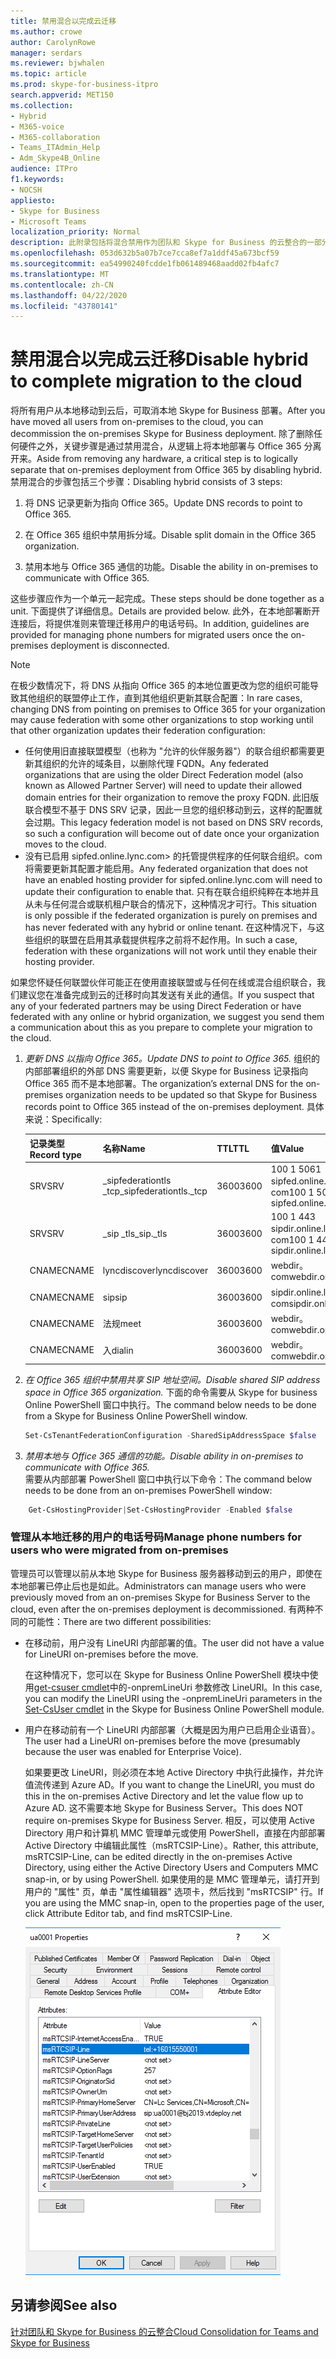 ```yaml
---
title: 禁用混合以完成云迁移
ms.author: crowe
author: CarolynRowe
manager: serdars
ms.reviewer: bjwhalen
ms.topic: article
ms.prod: skype-for-business-itpro
search.appverid: MET150
ms.collection:
- Hybrid
- M365-voice
- M365-collaboration
- Teams_ITAdmin_Help
- Adm_Skype4B_Online
audience: ITPro
f1.keywords:
- NOCSH
appliesto:
- Skype for Business
- Microsoft Teams
localization_priority: Normal
description: 此附录包括将混合禁用作为团队和 Skype for Business 的云整合的一部分的详细步骤。
ms.openlocfilehash: 053d632b5a07b7ce7cca8ef7a1ddf45a673bcf59
ms.sourcegitcommit: ea54990240fcdde1fb061489468aadd02fb4afc7
ms.translationtype: MT
ms.contentlocale: zh-CN
ms.lasthandoff: 04/22/2020
ms.locfileid: "43780141"
---
```

# <a name="disable-hybrid-to-complete-migration-to-the-cloud"></a><span data-ttu-id="4ef0d-103">禁用混合以完成云迁移</span><span class="sxs-lookup"><span data-stu-id="4ef0d-103">Disable hybrid to complete migration to the cloud</span></span>

<span data-ttu-id="4ef0d-104">将所有用户从本地移动到云后，可取消本地 Skype for Business 部署。</span><span class="sxs-lookup"><span data-stu-id="4ef0d-104">After you have moved all users from on-premises to the cloud, you can decommission the on-premises Skype for Business deployment.</span></span> <span data-ttu-id="4ef0d-105">除了删除任何硬件之外，关键步骤是通过禁用混合，从逻辑上将本地部署与 Office 365 分离开来。</span><span class="sxs-lookup"><span data-stu-id="4ef0d-105">Aside from removing any hardware, a critical step is to logically separate that on-premises deployment from Office 365 by disabling hybrid.</span></span> <span data-ttu-id="4ef0d-106">禁用混合的步骤包括三个步骤：</span><span class="sxs-lookup"><span data-stu-id="4ef0d-106">Disabling hybrid consists of 3 steps:</span></span>

1. <span data-ttu-id="4ef0d-107">将 DNS 记录更新为指向 Office 365。</span><span class="sxs-lookup"><span data-stu-id="4ef0d-107">Update DNS records to point to Office 365.</span></span>

2. <span data-ttu-id="4ef0d-108">在 Office 365 组织中禁用拆分域。</span><span class="sxs-lookup"><span data-stu-id="4ef0d-108">Disable split domain in the Office 365 organization.</span></span>

3. <span data-ttu-id="4ef0d-109">禁用本地与 Office 365 通信的功能。</span><span class="sxs-lookup"><span data-stu-id="4ef0d-109">Disable the ability in on-premises to communicate with Office 365.</span></span>

<span data-ttu-id="4ef0d-110">这些步骤应作为一个单元一起完成。</span><span class="sxs-lookup"><span data-stu-id="4ef0d-110">These steps should be done together as a unit.</span></span> <span data-ttu-id="4ef0d-111">下面提供了详细信息。</span><span class="sxs-lookup"><span data-stu-id="4ef0d-111">Details are provided below.</span></span> <span data-ttu-id="4ef0d-112">此外，在本地部署断开连接后，将提供准则来管理迁移用户的电话号码。</span><span class="sxs-lookup"><span data-stu-id="4ef0d-112">In addition, guidelines are provided for managing phone numbers for migrated users once the on-premises deployment is disconnected.</span></span>

> [!Note] 
> <span data-ttu-id="4ef0d-113">在极少数情况下，将 DNS 从指向 Office 365 的本地位置更改为您的组织可能导致其他组织的联盟停止工作，直到其他组织更新其联合配置：</span><span class="sxs-lookup"><span data-stu-id="4ef0d-113">In rare cases, changing DNS from pointing on premises to Office 365 for your organization may cause federation with some other organizations to stop working until that other organization updates their federation configuration:</span></span><ul><li>
<span data-ttu-id="4ef0d-114">任何使用旧直接联盟模型（也称为 "允许的伙伴服务器"）的联合组织都需要更新其组织的允许的域条目，以删除代理 FQDN。</span><span class="sxs-lookup"><span data-stu-id="4ef0d-114">Any federated organizations that are using the older Direct Federation model (also known as Allowed Partner Server) will need to update their allowed domain entries for their organization to remove the proxy FQDN.</span></span> <span data-ttu-id="4ef0d-115">此旧版联合模型不基于 DNS SRV 记录，因此一旦您的组织移动到云，这样的配置就会过期。</span><span class="sxs-lookup"><span data-stu-id="4ef0d-115">This legacy federation model is not based on DNS SRV records, so such a configuration will become out of date once your organization moves to the cloud.</span></span> </li><li><span data-ttu-id="4ef0d-116">没有已启用 sipfed.online.lync.com> 的托管提供程序的任何联合组织。<span>com 将需要更新其配置才能启用。</span><span class="sxs-lookup"><span data-stu-id="4ef0d-116">Any federated organization that does not have an enabled hosting provider for sipfed.online.lync.<span>com will need to update their configuration to enable that.</span></span> <span data-ttu-id="4ef0d-117">只有在联合组织纯粹在本地并且从未与任何混合或联机租户联合的情况下，这种情况才可行。</span><span class="sxs-lookup"><span data-stu-id="4ef0d-117">This situation is only possible if the federated organization is purely on premises and has never federated with any hybrid or online tenant.</span></span> <span data-ttu-id="4ef0d-118">在这种情况下，与这些组织的联盟在启用其承载提供程序之前将不起作用。</span><span class="sxs-lookup"><span data-stu-id="4ef0d-118">In such a case, federation with these organizations will not work until they enable their hosting provider.</span></span></li></ul><span data-ttu-id="4ef0d-119">如果您怀疑任何联盟伙伴可能正在使用直接联盟或与任何在线或混合组织联合，我们建议您在准备完成到云的迁移时向其发送有关此的通信。</span><span class="sxs-lookup"><span data-stu-id="4ef0d-119">If you suspect that any of your federated partners may be using Direct Federation or have federated with any online or hybrid organization, we suggest you send them a communication about this as you prepare to complete your migration to the cloud.</span></span>

1.  <span data-ttu-id="4ef0d-120">*更新 DNS 以指向 Office 365。*</span><span class="sxs-lookup"><span data-stu-id="4ef0d-120">*Update DNS to point to Office 365.*</span></span>
<span data-ttu-id="4ef0d-121">组织的内部部署组织的外部 DNS 需要更新，以便 Skype for Business 记录指向 Office 365 而不是本地部署。</span><span class="sxs-lookup"><span data-stu-id="4ef0d-121">The organization’s external DNS for the on-premises organization needs to be updated so that Skype for Business records point to Office 365 instead of the on-premises deployment.</span></span> <span data-ttu-id="4ef0d-122">具体来说：</span><span class="sxs-lookup"><span data-stu-id="4ef0d-122">Specifically:</span></span>

    |<span data-ttu-id="4ef0d-123">记录类型</span><span class="sxs-lookup"><span data-stu-id="4ef0d-123">Record type</span></span>|<span data-ttu-id="4ef0d-124">名称</span><span class="sxs-lookup"><span data-stu-id="4ef0d-124">Name</span></span>|<span data-ttu-id="4ef0d-125">TTL</span><span class="sxs-lookup"><span data-stu-id="4ef0d-125">TTL</span></span>|<span data-ttu-id="4ef0d-126">值</span><span class="sxs-lookup"><span data-stu-id="4ef0d-126">Value</span></span>|
    |---|---|---|---|
    |<span data-ttu-id="4ef0d-127">SRV</span><span class="sxs-lookup"><span data-stu-id="4ef0d-127">SRV</span></span>|<span data-ttu-id="4ef0d-128">_sipfederationtls _tcp</span><span class="sxs-lookup"><span data-stu-id="4ef0d-128">_sipfederationtls._tcp</span></span>|<span data-ttu-id="4ef0d-129">3600</span><span class="sxs-lookup"><span data-stu-id="4ef0d-129">3600</span></span>|<span data-ttu-id="4ef0d-130">100 1 5061 sipfed.online.lync.com>。<span>com</span><span class="sxs-lookup"><span data-stu-id="4ef0d-130">100 1 5061 sipfed.online.lync.<span>com</span></span>|
    |<span data-ttu-id="4ef0d-131">SRV</span><span class="sxs-lookup"><span data-stu-id="4ef0d-131">SRV</span></span>|<span data-ttu-id="4ef0d-132">_sip _tls</span><span class="sxs-lookup"><span data-stu-id="4ef0d-132">_sip._tls</span></span>|<span data-ttu-id="4ef0d-133">3600</span><span class="sxs-lookup"><span data-stu-id="4ef0d-133">3600</span></span>|<span data-ttu-id="4ef0d-134">100 1 443 sipdir.online.lync.com>。<span>com</span><span class="sxs-lookup"><span data-stu-id="4ef0d-134">100 1 443 sipdir.online.lync.<span>com</span></span>|
    |<span data-ttu-id="4ef0d-135">CNAME</span><span class="sxs-lookup"><span data-stu-id="4ef0d-135">CNAME</span></span>| <span data-ttu-id="4ef0d-136">lyncdiscover</span><span class="sxs-lookup"><span data-stu-id="4ef0d-136">lyncdiscover</span></span>|   <span data-ttu-id="4ef0d-137">3600</span><span class="sxs-lookup"><span data-stu-id="4ef0d-137">3600</span></span>|   <span data-ttu-id="4ef0d-138">webdir。<span>com</span><span class="sxs-lookup"><span data-stu-id="4ef0d-138">webdir.online.lync.<span>com</span></span>|
    |<span data-ttu-id="4ef0d-139">CNAME</span><span class="sxs-lookup"><span data-stu-id="4ef0d-139">CNAME</span></span>| <span data-ttu-id="4ef0d-140">sip</span><span class="sxs-lookup"><span data-stu-id="4ef0d-140">sip</span></span>|    <span data-ttu-id="4ef0d-141">3600</span><span class="sxs-lookup"><span data-stu-id="4ef0d-141">3600</span></span>|   <span data-ttu-id="4ef0d-142">sipdir.online.lync.com>。<span>com</span><span class="sxs-lookup"><span data-stu-id="4ef0d-142">sipdir.online.lync.<span>com</span></span>|
    |<span data-ttu-id="4ef0d-143">CNAME</span><span class="sxs-lookup"><span data-stu-id="4ef0d-143">CNAME</span></span>| <span data-ttu-id="4ef0d-144">法规</span><span class="sxs-lookup"><span data-stu-id="4ef0d-144">meet</span></span>|   <span data-ttu-id="4ef0d-145">3600</span><span class="sxs-lookup"><span data-stu-id="4ef0d-145">3600</span></span>|   <span data-ttu-id="4ef0d-146">webdir。<span>com</span><span class="sxs-lookup"><span data-stu-id="4ef0d-146">webdir.online.lync.<span>com</span></span>|
    |<span data-ttu-id="4ef0d-147">CNAME</span><span class="sxs-lookup"><span data-stu-id="4ef0d-147">CNAME</span></span>| <span data-ttu-id="4ef0d-148">入</span><span class="sxs-lookup"><span data-stu-id="4ef0d-148">dialin</span></span>  |<span data-ttu-id="4ef0d-149">3600</span><span class="sxs-lookup"><span data-stu-id="4ef0d-149">3600</span></span>|  <span data-ttu-id="4ef0d-150">webdir。<span>com</span><span class="sxs-lookup"><span data-stu-id="4ef0d-150">webdir.online.lync.<span>com</span></span>|

2.  <span data-ttu-id="4ef0d-151">*在 Office 365 组织中禁用共享 SIP 地址空间。*</span><span class="sxs-lookup"><span data-stu-id="4ef0d-151">*Disable shared SIP address space in Office 365 organization.*</span></span>
<span data-ttu-id="4ef0d-152">下面的命令需要从 Skype for business Online PowerShell 窗口中执行。</span><span class="sxs-lookup"><span data-stu-id="4ef0d-152">The command below needs to be done from a Skype for Business Online PowerShell window.</span></span>

    ```PowerShell
    Set-CsTenantFederationConfiguration -SharedSipAddressSpace $false
    ```
 
3.  <span data-ttu-id="4ef0d-153">*禁用本地与 Office 365 通信的功能。*</span><span class="sxs-lookup"><span data-stu-id="4ef0d-153">*Disable ability in on-premises to communicate with Office 365.*</span></span>  
<span data-ttu-id="4ef0d-154">需要从内部部署 PowerShell 窗口中执行以下命令：</span><span class="sxs-lookup"><span data-stu-id="4ef0d-154">The command below needs to be done from an on-premises PowerShell window:</span></span>
```PowerShell
    Get-CsHostingProvider|Set-CsHostingProvider -Enabled $false
```

### <a name="manage-phone-numbers-for-users-who-were-migrated-from-on-premises"></a><span data-ttu-id="4ef0d-155">管理从本地迁移的用户的电话号码</span><span class="sxs-lookup"><span data-stu-id="4ef0d-155">Manage phone numbers for users who were migrated from on-premises</span></span>

<span data-ttu-id="4ef0d-156">管理员可以管理以前从本地 Skype for Business 服务器移动到云的用户，即使在本地部署已停止后也是如此。</span><span class="sxs-lookup"><span data-stu-id="4ef0d-156">Administrators can manage users who were previously moved from an on-premises Skype for Business Server to the cloud, even after the on-premises deployment is decommissioned.</span></span> <span data-ttu-id="4ef0d-157">有两种不同的可能性：</span><span class="sxs-lookup"><span data-stu-id="4ef0d-157">There are two different possibilities:</span></span>

- <span data-ttu-id="4ef0d-158">在移动前，用户没有 LineURI 内部部署的值。</span><span class="sxs-lookup"><span data-stu-id="4ef0d-158">The user did not have a value for LineURI on-premises before the move.</span></span> 

  <span data-ttu-id="4ef0d-159">在这种情况下，您可以在 Skype for Business Online PowerShell 模块中使用[get-csuser cmdlet](https://docs.microsoft.com/powershell/module/skype/set-csuser?view=skype-ps)中的-onpremLineUri 参数修改 LineURI。</span><span class="sxs-lookup"><span data-stu-id="4ef0d-159">In this case, you can modify the LineURI using the -onpremLineUri parameters in the [Set-CsUser cmdlet](https://docs.microsoft.com/powershell/module/skype/set-csuser?view=skype-ps) in the Skype for Business Online PowerShell module.</span></span>

- <span data-ttu-id="4ef0d-160">用户在移动前有一个 LineURI 内部部署（大概是因为用户已启用企业语音）。</span><span class="sxs-lookup"><span data-stu-id="4ef0d-160">The user had a LineURI on-premises before the move (presumably because the user was enabled for Enterprise Voice).</span></span> 

  <span data-ttu-id="4ef0d-161">如果要更改 LineURI，则必须在本地 Active Directory 中执行此操作，并允许值流传递到 Azure AD。</span><span class="sxs-lookup"><span data-stu-id="4ef0d-161">If you want to change the LineURI, you must do this in the on-premises Active Directory and let the value flow up to Azure AD.</span></span> <span data-ttu-id="4ef0d-162">这不需要本地 Skype for Business Server。</span><span class="sxs-lookup"><span data-stu-id="4ef0d-162">This does NOT require on-premises Skype for Business Server.</span></span> <span data-ttu-id="4ef0d-163">相反，可以使用 Active Directory 用户和计算机 MMC 管理单元或使用 PowerShell，直接在内部部署 Active Directory 中编辑此属性（msRTCSIP-Line）。</span><span class="sxs-lookup"><span data-stu-id="4ef0d-163">Rather, this attribute, msRTCSIP-Line, can be edited directly in the on-premises Active Directory, using either the Active Directory Users and Computers MMC snap-in, or by using PowerShell.</span></span> <span data-ttu-id="4ef0d-164">如果使用的是 MMC 管理单元，请打开到用户的 "属性" 页，单击 "属性编辑器" 选项卡，然后找到 "msRTCSIP" 行。</span><span class="sxs-lookup"><span data-stu-id="4ef0d-164">If you are using the MMC snap-in, open to the properties page of the user, click Attribute Editor tab, and find msRTCSIP-Line.</span></span>

  ![Active Directory 用户和计算机工具](../media/disable-hybrid-1.png)

## <a name="see-also"></a><span data-ttu-id="4ef0d-166">另请参阅</span><span class="sxs-lookup"><span data-stu-id="4ef0d-166">See also</span></span>

[<span data-ttu-id="4ef0d-167">针对团队和 Skype for Business 的云整合</span><span class="sxs-lookup"><span data-stu-id="4ef0d-167">Cloud Consolidation for Teams and Skype for Business</span></span>](cloud-consolidation.md)
